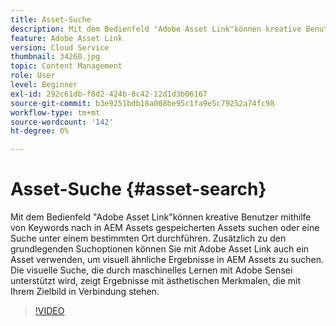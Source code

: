 ```yaml
---
title: Asset-Suche
description: Mit dem Bedienfeld "Adobe Asset Link"können kreative Benutzer mithilfe von Keywords nach in AEM Assets gespeicherten Assets suchen oder eine Suche unter einem bestimmten Ort durchführen. Zusätzlich zu den grundlegenden Suchoptionen können Sie mit Adobe Asset Link auch ein Asset verwenden, um visuell ähnliche Ergebnisse in AEM Assets zu suchen. Die visuelle Suche, die durch maschinelles Lernen mit Adobe Sensei unterstützt wird, zeigt Ergebnisse mit ästhetischen Merkmalen, die mit Ihrem Zielbild in Verbindung stehen.
feature: Adobe Asset Link
version: Cloud Service
thumbnail: 34260.jpg
topic: Content Management
role: User
level: Beginner
exl-id: 292c61db-f8d2-424b-8c42-12d1d3b06167
source-git-commit: b3e9251bdb18a008be95c1fa9e5c79252a74fc98
workflow-type: tm+mt
source-wordcount: '142'
ht-degree: 0%

---
```


# Asset-Suche {#asset-search}

Mit dem Bedienfeld &quot;Adobe Asset Link&quot;können kreative Benutzer mithilfe von Keywords nach in AEM Assets gespeicherten Assets suchen oder eine Suche unter einem bestimmten Ort durchführen. Zusätzlich zu den grundlegenden Suchoptionen können Sie mit Adobe Asset Link auch ein Asset verwenden, um visuell ähnliche Ergebnisse in AEM Assets zu suchen. Die visuelle Suche, die durch maschinelles Lernen mit Adobe Sensei unterstützt wird, zeigt Ergebnisse mit ästhetischen Merkmalen, die mit Ihrem Zielbild in Verbindung stehen.

>[!VIDEO](https://video.tv.adobe.com/v/34260?quality=12&learn=on)
